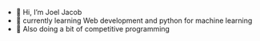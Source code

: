 - 👋 Hi, I’m Joel Jacob
- 👀 currently learning Web development and python for machine learning
- 👀 Also doing a bit of competitive programming

<!---
joel-wav/joel-wav is a ✨ special ✨ repository because its `README.md` (this file) appears on your GitHub profile.
You can click the Preview link to take a look at your changes.
--->
